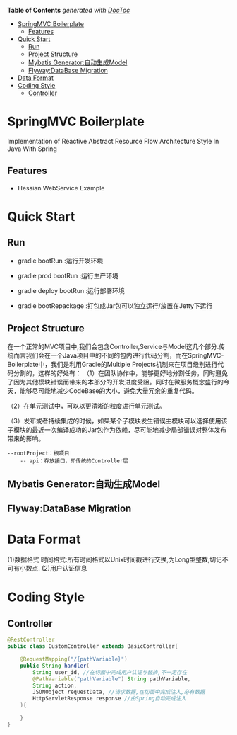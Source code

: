 <!-- START doctoc generated TOC please keep comment here to allow auto update -->
<!-- DON'T EDIT THIS SECTION, INSTEAD RE-RUN doctoc TO UPDATE -->
**Table of Contents**  *generated with [DocToc](https://github.com/thlorenz/doctoc)*

- [SpringMVC Boilerplate](#springmvc-boilerplate)
  - [Features](#features)
- [Quick Start](#quick-start)
  - [Run](#run)
  - [Project Structure](#project-structure)
  - [Mybatis Generator:自动生成Model](#mybatis-generator%E8%87%AA%E5%8A%A8%E7%94%9F%E6%88%90model)
  - [Flyway:DataBase Migration](#flywaydatabase-migration)
- [Data Format](#data-format)
- [Coding Style](#coding-style)
  - [Controller](#controller)

<!-- END doctoc generated TOC please keep comment here to allow auto update -->

# SpringMVC Boilerplate
Implementation of Reactive Abstract Resource Flow Architecture Style In Java With Spring

## Features
- Hessian WebService Example

# Quick Start
## Run

- gradle bootRun :运行开发环境

- gradle prod bootRun :运行生产环境

- gradle deploy bootRun :运行部署环境

- gradle bootRepackage :打包成Jar包可以独立运行/放置在Jetty下运行

## Project Structure
在一个正常的MVC项目中,我们会包含Controller,Service与Model这几个部分.传统而言我们会在一个Java项目中的不同的包内进行代码分割，而在SpringMVC-Boilerplate中，我们是利用Gradle的Multiple Projects机制来在项目级别进行代码分割的，这样的好处有：
（1）在团队协作中，能够更好地分割任务，同时避免了因为其他模块错误而带来的本部分的开发进度受阻。同时在微服务概念盛行的今天，能够尽可能地减少CodeBase的大小，避免大量冗余的重复代码。

（2）在单元测试中，可以以更清晰的粒度进行单元测试。

（3）发布或者持续集成的时候，如果某个子模块发生错误主模块可以选择使用该子模块的最近一次编译成功的Jar包作为依赖，尽可能地减少局部错误对整体发布带来的影响。



```
--rootProject：根项目
	-- api：存放接口，即传统的Controller层
```



## Mybatis Generator:自动生成Model
## Flyway:DataBase Migration

# Data Format
(1)数据格式
时间格式:所有时间格式以Unix时间戳进行交换,为Long型整数,切记不可有小数点.
(2)用户认证信息

# Coding Style
## Controller
```java
@RestController
public class CustomController extends BasicController{

    @RequestMapping("/{pathVariable}")
    public String handler(
        String user_id, //在切面中完成用户认证与替换,不一定存在
        @PathVariable("pathVariable") String pathVariable,
        String action,
        JSONObject requestData, //请求数据,在切面中完成注入,必有数据
        HttpServletResponse response //由Spring自动完成注入
    ){

    }
}
```
